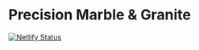 # Precision Marble & Granite

[![Netlify Status](https://api.netlify.com/api/v1/badges/34e8105d-130d-484a-992f-d23f817df57d/deploy-status)](https://app.netlify.com/sites/precision-marble/deploys)